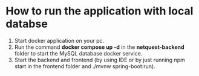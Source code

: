 # How to run the application with local databse

1. Start docker application on your pc.
2. Run the command **docker compose up -d** in the **netquest-backend** folder to start the MySQL database docker service.
3. Start the backend and frontend (by using IDE or by just running npm start in the frontend folder and ./mvnw spring-boot:run).
